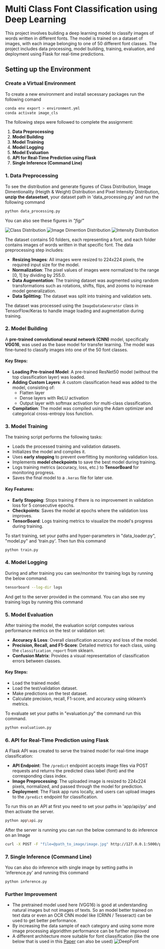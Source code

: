 # Multi Class Font Classification using Deep Learning

This project involves building a deep learning model to classify images of words written in different fonts. The model is trained on a dataset of images, with each image belonging to one of 50 different font classes. The project includes data processing, model building, training, evaluation, and deployment using Flask for real-time predictions.

## Setting up the Environment

### Create a Virtual Environment

To create a new environment and install secessary packages run the following comand

```bash
conda env export > environment.yml
conda activate image_cls
```


The following steps were followed to complete the assignment:

1. **Data Preprocessing**
2. **Model Building**
3. **Model Training**
4. **Model Logging**
5. **Model Evaluation**
6. **API for Real-Time Prediction using Flask**
7. **Single Inference (Command Line)**

### 1. Data Preprocessing

To see the distribution and generate figures of Class Distribution, Image Dimentionality (Heigth & Weight) Distribution and Pixel Intensity Distribution, **unzip the datasetset**, your dataset path in 'data_processing.py' and run the following command

```bash
python data_processing.py
```

You can also see these figures in *"fig/"*

![Class Distribution](figs\class_distribution.png)
![Image Dimention Distribution](figs\image_dimensions_distribution.png)
![Intensity Distribution](figs\intensity_distribution.png)

The dataset contains 50 folders, each representing a font, and each folder contains images of words written in that specific font. The data preprocessing step includes:

- **Resizing Images**: All images were resized to 224x224 pixels, the required input size for the model.
- **Normalization**: The pixel values of images were normalized to the range [0, 1] by dividing by 255.0.
- **Data Augmentation**: The training dataset was augmented using random transformations such as rotations, shifts, flips, and zooms to increase model generalization.
- **Data Splitting**: The dataset was split into training and validation sets.

The dataset was processed using the `ImageDataGenerator` class in TensorFlow/Keras to handle image loading and augmentation during training.

### 2. Model Building

A **pre-trained convolutional neural network (CNN)** model, specifically **VGG16**, was used as the base model for transfer learning. The model was fine-tuned to classify images into one of the 50 font classes.

#### Key Steps:
- **Loading Pre-trained Model**: A pre-trained ResNet50 model (without the top classification layer) was loaded.
- **Adding Custom Layers**: A custom classification head was added to the model, consisting of:
  - Flatten layer
  - Dense layers with ReLU activation
  - Output layer with softmax activation for multi-class classification.
- **Compilation**: The model was compiled using the Adam optimizer and categorical cross-entropy loss function.

### 3. Model Training

The training script performs the following tasks:
- Loads the processed training and validation datasets.
- Initializes the model and compiles it.
- Uses **early stopping** to prevent overfitting by monitoring validation loss.
- Implements **model checkpoints** to save the best model during training.
- Logs training metrics (accuracy, loss, etc.) to **TensorBoard** for monitoring progress.
- Saves the final model to a `.keras` file for later use.

#### Key Features:
- **Early Stopping**: Stops training if there is no improvement in validation loss for 5 consecutive epochs.
- **Checkpoints**: Saves the model at epochs where the validation loss improves.
- **TensorBoard**: Logs training metrics to visualize the model's progress during training.

To start training, set your paths and hyper-parameters in "data_loader.py", "model.py" and 'train.py'. Then tun this command

```bash
python train.py
```

### 4. Model Logging

During and after training you can see/monitor thr training logs by running the below command.

```bash
tensorboard --log-dir logs
```

And get to the server provided in the command. You can also see my training logs by running this command



### 5. Model Evaluation

After training the model, the evaluation script computes various performance metrics on the test or validation set:

- **Accuracy & Loss**: Overall classification accuracy and loss of the model.
- **Precision, Recall, and F1-Score**: Detailed metrics for each class, using the `classification_report` from sklearn.
- **Confusion Matrix**: Provides a visual representation of classification errors between classes.


#### Key Steps:
- Load the trained model.
- Load the test/validation dataset.
- Make predictions on the test dataset.
- Calculate precision, recall, F1-score, and accuracy using sklearn’s metrics.

To evaluate set your paths in "evaluation.py" the command run this command.

```bash
python evaluatiuon.py
```

### 6. API for Real-Time Prediction using Flask

A Flask API was created to serve the trained model for real-time image classification:

- **API Endpoint**: The `/predict` endpoint accepts image files via POST requests and returns the predicted class label (font) and the corresponding class index.
- **Image Preprocessing**: The uploaded image is resized to 224x224 pixels, normalized, and passed through the model for prediction.
- **Deployment**: The Flask app runs locally, and users can upload images to the `/predict` endpoint for classification.

To run this on an API at first you need to set your paths in 'app/api/py' and then activate the server.

```bash
python app\api.py
```

After the server is running you can run the below command to do inference on an Image

```bash
curl -X POST -F "file=@path_to_image/image.jpg" http://127.0.0.1:5000/predict
```

### 7. Single Inference (Command Line)

You can also do inference with single image by setting paths in 'inference.py' and running this command

```bash
python inference.py
```

### Further Improvement
* The pretrained model used here (VGG16) is good at understanding natural images but not images of texts. So an model better trained on text data or even an OCR CNN model like (CRNN / Tesseract) can be used to get better performance.
* By increasing the data sample of each category and using some more image processing algoridthm performance can be further improved
* A different architecture more suitable for font cliassification (like the one below that is used in this [Paper](https://arxiv.org/pdf/1507.03196) can also be used)
![DeepFont](figs\DeepFont.png)


